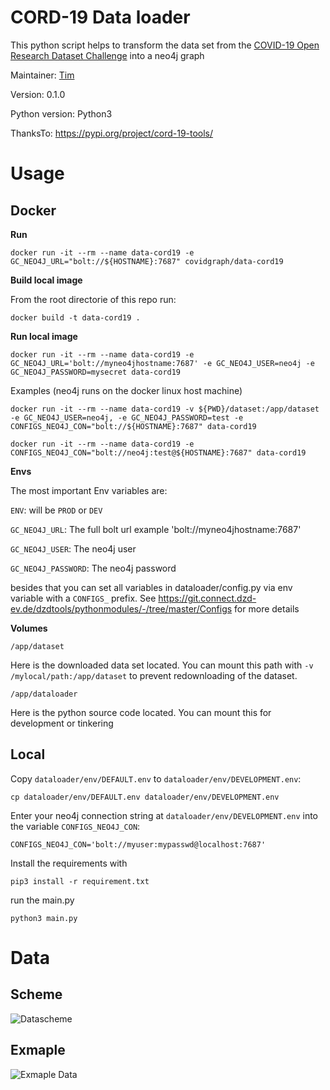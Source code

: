 # CORD-19 Data loader

This python script helps to transform the data set from the [COVID-19 Open Research Dataset Challenge](https://www.kaggle.com/allen-institute-for-ai/CORD-19-research-challenge/data)
into a neo4j graph

Maintainer: [Tim](https://github.com/motey)

Version: 0.1.0

Python version: Python3

ThanksTo: https://pypi.org/project/cord-19-tools/

# Usage

## Docker

**Run**

`docker run -it --rm --name data-cord19 -e GC_NEO4J_URL="bolt://${HOSTNAME}:7687" covidgraph/data-cord19`

**Build local image**

From the root directorie of this repo run:

`docker build -t data-cord19 .`

**Run local image**

`docker run -it --rm --name data-cord19 -e GC_NEO4J_URL='bolt://myneo4jhostname:7687' -e GC_NEO4J_USER=neo4j -e GC_NEO4J_PASSWORD=mysecret data-cord19`

Examples (neo4j runs on the docker linux host machine)

`docker run -it --rm --name data-cord19 -v ${PWD}/dataset:/app/dataset -e GC_NEO4J_USER=neo4j, -e GC_NEO4J_PASSWORD=test -e CONFIGS_NEO4J_CON="bolt://${HOSTNAME}:7687" data-cord19`

`docker run -it --rm --name data-cord19 -e CONFIGS_NEO4J_CON="bolt://neo4j:test@${HOSTNAME}:7687" data-cord19`

**Envs**

The most important Env variables are:

`ENV`: will be `PROD` or `DEV`

`GC_NEO4J_URL`: The full bolt url example 'bolt://myneo4jhostname:7687'

`GC_NEO4J_USER`: The neo4j user

`GC_NEO4J_PASSWORD`: The neo4j password

besides that you can set all variables in dataloader/config.py via env variable with a `CONFIGS_` prefix. See https://git.connect.dzd-ev.de/dzdtools/pythonmodules/-/tree/master/Configs for more details

**Volumes**

`/app/dataset`

Here is the downloaded data set located. You can mount this path with `-v /mylocal/path:/app/dataset` to prevent redownloading of the dataset.

`/app/dataloader`

Here is the python source code located. You can mount this for development or tinkering

## Local

Copy `dataloader/env/DEFAULT.env` to `dataloader/env/DEVELOPMENT.env`:

`cp dataloader/env/DEFAULT.env dataloader/env/DEVELOPMENT.env`

Enter your neo4j connection string at `dataloader/env/DEVELOPMENT.env` into the variable `CONFIGS_NEO4J_CON`:

```env
CONFIGS_NEO4J_CON='bolt://myuser:mypasswd@localhost:7687'
```

Install the requirements with

`pip3 install -r requirement.txt`

run the main.py

`python3 main.py`

# Data

## Scheme

![Datascheme](https://raw.githubusercontent.com/covidgraph/data_cord19/master/docs/datascheme.png)

## Exmaple


![Exmaple Data](https://raw.githubusercontent.com/covidgraph/data_cord19/master/docs/datascheme_example.png)



